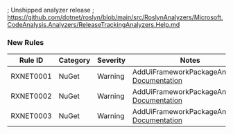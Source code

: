 ﻿; Unshipped analyzer release
; https://github.com/dotnet/roslyn/blob/main/src/RoslynAnalyzers/Microsoft.CodeAnalysis.Analyzers/ReleaseTrackingAnalyzers.Help.md
### New Rules

Rule ID | Category | Severity | Notes
--------|----------|----------|-------
RXNET0001 | NuGet | Warning | AddUiFrameworkPackageAnalyzer, [Documentation](https://github.com/dotnet/reactive)
RXNET0002 | NuGet | Warning | AddUiFrameworkPackageAnalyzer, [Documentation](https://github.com/dotnet/reactive)
RXNET0003 | NuGet | Warning | AddUiFrameworkPackageAnalyzer, [Documentation](https://github.com/dotnet/reactive)